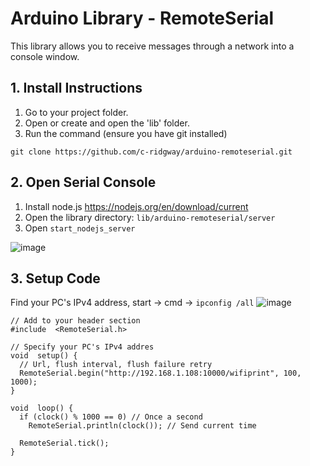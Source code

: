 # Arduino Library - RemoteSerial

This library allows you to receive messages through a network into a console window.

## 1. Install Instructions

1. Go to your project folder.
2. Open or create and open the 'lib' folder.
3. Run the command (ensure you have git installed)

`git clone https://github.com/c-ridgway/arduino-remoteserial.git`


## 2. Open Serial Console

1. Install node.js https://nodejs.org/en/download/current
2. Open the library directory: `lib/arduino-remoteserial/server`
3. Open `start_nodejs_server`

![image](https://github.com/c-ridgway/arduino-remoteserial/assets/74696795/72ccb0ce-c4ac-409d-9048-891863e73480)


## 3. Setup Code

Find your PC's IPv4 address, start -> cmd -> `ipconfig /all`
![image](https://github.com/c-ridgway/arduino-remoteserial/assets/74696795/e4898085-45cf-4ad6-a854-5082ca249659)


```
// Add to your header section
#include  <RemoteSerial.h>

// Specify your PC's IPv4 addres
void  setup() {
  // Url, flush interval, flush failure retry
  RemoteSerial.begin("http://192.168.1.108:10000/wifiprint", 100, 1000);
}

void  loop() {
  if (clock() % 1000 == 0) // Once a second
    RemoteSerial.println(clock()); // Send current time

  RemoteSerial.tick();
}
```
